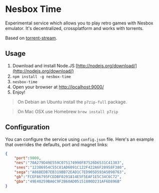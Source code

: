 Nesbox Time
===============

Experimental service which allows you to play retro games with Nesbox emulator. It's decentralized, crossplatform and works with torrents.

Based on [torrent-stream](https://github.com/mafintosh/torrent-stream).

## Usage

1. Download and install Node.JS [http://nodejs.org/download/](http://nodejs.org/download/)
1. `npm install -g nesbox-time`
1. `nesbox-time`
1. Open your browser at [http://localhost:9000/](http://localhost:9000/)
1. Enjoy!

> On Debian an Ubuntu install the `p7zip-full` package.

> On Mac OSX use Homebrew `brew install p7zip`

## Configuration

You can configure the service using `config.json` file. Here's an example that overrides the defaults, port and magnet links:

```json
{
	"port":9000,
	"nes":"70A279D49E559C075174990F87526D6531C41383",
	"snes":"12386954C55C81AD6091C122F422A6F20958F380",
	"sega":"A86BEDB7EB319BB72EAD1C7ED905D593A5098763",
	"gb":"FCEF86795FCEDBF0291814E5F5EAF1E5C34C6C72",
	"gba":"49E40259BA6C9F2B60AD05151800D231AF6D896B"
}
```
